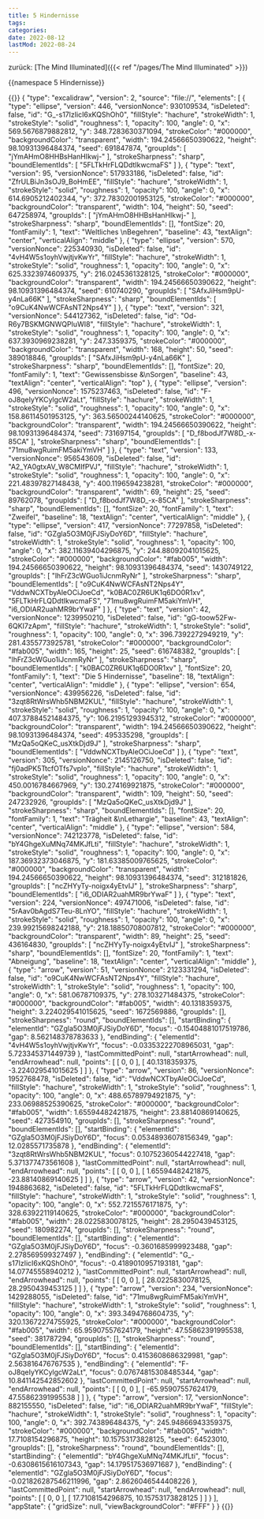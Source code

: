 ```yaml
---
title: 5 Hindernisse
tags:
categories:
date: 2022-08-12
lastMod: 2022-08-24
---
```

zurück: [The Mind Illuminated]({{< ref "/pages/The Mind Illuminated" >}})



{{namespace 5 Hindernisse}}



{{<diagram name="diagram1" type="excalidraw">}}
{
  "type": "excalidraw",
  "version": 2,
  "source": "file://",
  "elements": [
    {
      "type": "ellipse",
      "version": 446,
      "versionNonce": 930109534,
      "isDeleted": false,
      "id": "G_-s17lzIicI6xKQShOh0",
      "fillStyle": "hachure",
      "strokeWidth": 1,
      "strokeStyle": "solid",
      "roughness": 1,
      "opacity": 100,
      "angle": 0,
      "x": 569.5676879882812,
      "y": 348.7283630371094,
      "strokeColor": "#000000",
      "backgroundColor": "transparent",
      "width": 194.24566650390622,
      "height": 98.10931396484374,
      "seed": 691847874,
      "groupIds": [
        "jYmAHmO8HHBsHanHIkwj-"
      ],
      "strokeSharpness": "sharp",
      "boundElementIds": [
        "5FLTkHrFLQDdtIkwcmaFS"
      ]
    },
    {
      "type": "text",
      "version": 95,
      "versionNonce": 517933186,
      "isDeleted": false,
      "id": "ZfrULBiJn3sOJ9_BoHmEE",
      "fillStyle": "hachure",
      "strokeWidth": 1,
      "strokeStyle": "solid",
      "roughness": 1,
      "opacity": 100,
      "angle": 0,
      "x": 614.6905212402344,
      "y": 372.78302001953125,
      "strokeColor": "#000000",
      "backgroundColor": "transparent",
      "width": 104,
      "height": 50,
      "seed": 647258974,
      "groupIds": [
        "jYmAHmO8HHBsHanHIkwj-"
      ],
      "strokeSharpness": "sharp",
      "boundElementIds": [],
      "fontSize": 20,
      "fontFamily": 1,
      "text": "Weltliches \nBegehren",
      "baseline": 43,
      "textAlign": "center",
      "verticalAlign": "middle"
    },
    {
      "type": "ellipse",
      "version": 570,
      "versionNonce": 225340930,
      "isDeleted": false,
      "id": "4vH4W5s1oyhVwjtjvKwYr",
      "fillStyle": "hachure",
      "strokeWidth": 1,
      "strokeStyle": "solid",
      "roughness": 1,
      "opacity": 100,
      "angle": 0,
      "x": 625.3323974609375,
      "y": 216.0245361328125,
      "strokeColor": "#000000",
      "backgroundColor": "transparent",
      "width": 194.24566650390622,
      "height": 98.10931396484374,
      "seed": 610740290,
      "groupIds": [
        "SAfxJiHsm9pU-y4nLa66K"
      ],
      "strokeSharpness": "sharp",
      "boundElementIds": [
        "o9CuK4NwWCFAsNT2Nps4Y"
      ]
    },
    {
      "type": "text",
      "version": 321,
      "versionNonce": 544127362,
      "isDeleted": false,
      "id": "Od-R6y7BSKMGNWQPIuWI8",
      "fillStyle": "hachure",
      "strokeWidth": 1,
      "strokeStyle": "solid",
      "roughness": 1,
      "opacity": 100,
      "angle": 0,
      "x": 637.3930969238281,
      "y": 247.3359375,
      "strokeColor": "#000000",
      "backgroundColor": "transparent",
      "width": 168,
      "height": 50,
      "seed": 389018846,
      "groupIds": [
        "SAfxJiHsm9pU-y4nLa66K"
      ],
      "strokeSharpness": "sharp",
      "boundElementIds": [],
      "fontSize": 20,
      "fontFamily": 1,
      "text": "Gewissensbisse &\nSorgen",
      "baseline": 43,
      "textAlign": "center",
      "verticalAlign": "top"
    },
    {
      "type": "ellipse",
      "version": 496,
      "versionNonce": 1575237463,
      "isDeleted": false,
      "id": "F-oJ8qeIyYKCylgcW2aLt",
      "fillStyle": "hachure",
      "strokeWidth": 1,
      "strokeStyle": "solid",
      "roughness": 1,
      "opacity": 100,
      "angle": 0,
      "x": 158.86114501953125,
      "y": 363.56500244140625,
      "strokeColor": "#000000",
      "backgroundColor": "transparent",
      "width": 194.24566650390622,
      "height": 98.10931396484374,
      "seed": 731697154,
      "groupIds": [
        "D_f8bodJf7W8D_-x-85CA"
      ],
      "strokeSharpness": "sharp",
      "boundElementIds": [
        "71mu8wgRuimFM5akiYmVH"
      ]
    },
    {
      "type": "text",
      "version": 133,
      "versionNonce": 956543609,
      "isDeleted": false,
      "id": "A2_YA0gtxAV_W8CMIfPVJ",
      "fillStyle": "hachure",
      "strokeWidth": 1,
      "strokeStyle": "solid",
      "roughness": 1,
      "opacity": 100,
      "angle": 0,
      "x": 221.48397827148438,
      "y": 400.1196594238281,
      "strokeColor": "#000000",
      "backgroundColor": "transparent",
      "width": 69,
      "height": 25,
      "seed": 89762078,
      "groupIds": [
        "D_f8bodJf7W8D_-x-85CA"
      ],
      "strokeSharpness": "sharp",
      "boundElementIds": [],
      "fontSize": 20,
      "fontFamily": 1,
      "text": "Zweifel",
      "baseline": 18,
      "textAlign": "center",
      "verticalAlign": "middle"
    },
    {
      "type": "ellipse",
      "version": 417,
      "versionNonce": 77297858,
      "isDeleted": false,
      "id": "GZgla5O3M0jFJSiyDoY6D",
      "fillStyle": "hachure",
      "strokeWidth": 1,
      "strokeStyle": "solid",
      "roughness": 1,
      "opacity": 100,
      "angle": 0,
      "x": 382.11639404296875,
      "y": 244.88092041015625,
      "strokeColor": "#000000",
      "backgroundColor": "#fab005",
      "width": 194.24566650390622,
      "height": 98.10931396484374,
      "seed": 1430749122,
      "groupIds": [
        "lhFrZ3cWGuo1iJcnmRyNr"
      ],
      "strokeSharpness": "sharp",
      "boundElementIds": [
        "o9CuK4NwWCFAsNT2Nps4Y",
        "VddwNCXTbyAleOCiJoeCd",
        "k0BAC0ZR6UK1q6DO0R1xv",
        "5FLTkHrFLQDdtIkwcmaFS",
        "71mu8wgRuimFM5akiYmVH",
        "i6_ODIAR2uahMR9brYwaF"
      ]
    },
    {
      "type": "text",
      "version": 42,
      "versionNonce": 1239950210,
      "isDeleted": false,
      "id": "gG-toow52Fw-6QKI7zApm",
      "fillStyle": "hachure",
      "strokeWidth": 1,
      "strokeStyle": "solid",
      "roughness": 1,
      "opacity": 100,
      "angle": 0,
      "x": 396.7392272949219,
      "y": 281.4355773925781,
      "strokeColor": "#000000",
      "backgroundColor": "#fab005",
      "width": 165,
      "height": 25,
      "seed": 616748382,
      "groupIds": [
        "lhFrZ3cWGuo1iJcnmRyNr"
      ],
      "strokeSharpness": "sharp",
      "boundElementIds": [
        "k0BAC0ZR6UK1q6DO0R1xv"
      ],
      "fontSize": 20,
      "fontFamily": 1,
      "text": "Die 5 Hindernisse",
      "baseline": 18,
      "textAlign": "center",
      "verticalAlign": "middle"
    },
    {
      "type": "ellipse",
      "version": 654,
      "versionNonce": 439956226,
      "isDeleted": false,
      "id": "3zqt8RtWrsWhb5NBM2KUL",
      "fillStyle": "hachure",
      "strokeWidth": 1,
      "strokeStyle": "solid",
      "roughness": 1,
      "opacity": 100,
      "angle": 0,
      "x": 407.37884521484375,
      "y": 106.21951293945312,
      "strokeColor": "#000000",
      "backgroundColor": "transparent",
      "width": 194.24566650390622,
      "height": 98.10931396484374,
      "seed": 495335298,
      "groupIds": [
        "MzQa5oQKeC_usXtkDjd9J"
      ],
      "strokeSharpness": "sharp",
      "boundElementIds": [
        "VddwNCXTbyAleOCiJoeCd"
      ]
    },
    {
      "type": "text",
      "version": 305,
      "versionNonce": 2145126750,
      "isDeleted": false,
      "id": "fj0adPK5TtcfOTfs7vplo",
      "fillStyle": "hachure",
      "strokeWidth": 1,
      "strokeStyle": "solid",
      "roughness": 1,
      "opacity": 100,
      "angle": 0,
      "x": 450.0016784667969,
      "y": 130.274169921875,
      "strokeColor": "#000000",
      "backgroundColor": "transparent",
      "width": 109,
      "height": 50,
      "seed": 247232926,
      "groupIds": [
        "MzQa5oQKeC_usXtkDjd9J"
      ],
      "strokeSharpness": "sharp",
      "boundElementIds": [],
      "fontSize": 20,
      "fontFamily": 1,
      "text": "Trägheit &\nLethargie",
      "baseline": 43,
      "textAlign": "center",
      "verticalAlign": "middle"
    },
    {
      "type": "ellipse",
      "version": 584,
      "versionNonce": 742123778,
      "isDeleted": false,
      "id": "bY4GhgeXuMNq74MKJfLti",
      "fillStyle": "hachure",
      "strokeWidth": 1,
      "strokeStyle": "solid",
      "roughness": 1,
      "opacity": 100,
      "angle": 0,
      "x": 187.36932373046875,
      "y": 181.63385009765625,
      "strokeColor": "#000000",
      "backgroundColor": "transparent",
      "width": 194.24566650390622,
      "height": 98.10931396484374,
      "seed": 312181826,
      "groupIds": [
        "ncZHYyTy-noigx4yEtvIJ"
      ],
      "strokeSharpness": "sharp",
      "boundElementIds": [
        "i6_ODIAR2uahMR9brYwaF"
      ]
    },
    {
      "type": "text",
      "version": 224,
      "versionNonce": 497471006,
      "isDeleted": false,
      "id": "5rAav0bAgdS7Teu-8LnYO",
      "fillStyle": "hachure",
      "strokeWidth": 1,
      "strokeStyle": "solid",
      "roughness": 1,
      "opacity": 100,
      "angle": 0,
      "x": 239.99215698242188,
      "y": 218.18850708007812,
      "strokeColor": "#000000",
      "backgroundColor": "transparent",
      "width": 89,
      "height": 25,
      "seed": 436164830,
      "groupIds": [
        "ncZHYyTy-noigx4yEtvIJ"
      ],
      "strokeSharpness": "sharp",
      "boundElementIds": [],
      "fontSize": 20,
      "fontFamily": 1,
      "text": "Abneigung",
      "baseline": 18,
      "textAlign": "center",
      "verticalAlign": "middle"
    },
    {
      "type": "arrow",
      "version": 51,
      "versionNonce": 2123331294,
      "isDeleted": false,
      "id": "o9CuK4NwWCFAsNT2Nps4Y",
      "fillStyle": "hachure",
      "strokeWidth": 1,
      "strokeStyle": "solid",
      "roughness": 1,
      "opacity": 100,
      "angle": 0,
      "x": 581.06787109375,
      "y": 278.103271484375,
      "strokeColor": "#000000",
      "backgroundColor": "#fab005",
      "width": 40.1318359375,
      "height": 3.224029541015625,
      "seed": 1672569886,
      "groupIds": [],
      "strokeSharpness": "round",
      "boundElementIds": [],
      "startBinding": {
        "elementId": "GZgla5O3M0jFJSiyDoY6D",
        "focus": -0.15404881017519786,
        "gap": 8.562148378783633
      },
      "endBinding": {
        "elementId": "4vH4W5s1oyhVwjtjvKwYr",
        "focus": -0.03353222708965031,
        "gap": 5.723345371449739
      },
      "lastCommittedPoint": null,
      "startArrowhead": null,
      "endArrowhead": null,
      "points": [
        [
          0,
          0
        ],
        [
          40.1318359375,
          -3.224029541015625
        ]
      ]
    },
    {
      "type": "arrow",
      "version": 86,
      "versionNonce": 1952768478,
      "isDeleted": false,
      "id": "VddwNCXTbyAleOCiJoeCd",
      "fillStyle": "hachure",
      "strokeWidth": 1,
      "strokeStyle": "solid",
      "roughness": 1,
      "opacity": 100,
      "angle": 0,
      "x": 488.65789794921875,
      "y": 233.06988525390625,
      "strokeColor": "#000000",
      "backgroundColor": "#fab005",
      "width": 1.65594482421875,
      "height": 23.88140869140625,
      "seed": 427354910,
      "groupIds": [],
      "strokeSharpness": "round",
      "boundElementIds": [],
      "startBinding": {
        "elementId": "GZgla5O3M0jFJSiyDoY6D",
        "focus": 0.05348936078156349,
        "gap": 12.0285571735878
      },
      "endBinding": {
        "elementId": "3zqt8RtWrsWhb5NBM2KUL",
        "focus": 0.10752360544227418,
        "gap": 5.371377473561608
      },
      "lastCommittedPoint": null,
      "startArrowhead": null,
      "endArrowhead": null,
      "points": [
        [
          0,
          0
        ],
        [
          1.65594482421875,
          -23.88140869140625
        ]
      ]
    },
    {
      "type": "arrow",
      "version": 42,
      "versionNonce": 1948863682,
      "isDeleted": false,
      "id": "5FLTkHrFLQDdtIkwcmaFS",
      "fillStyle": "hachure",
      "strokeWidth": 1,
      "strokeStyle": "solid",
      "roughness": 1,
      "opacity": 100,
      "angle": 0,
      "x": 552.7215576171875,
      "y": 328.63922119140625,
      "strokeColor": "#000000",
      "backgroundColor": "#fab005",
      "width": 28.0225830078125,
      "height": 28.2950439453125,
      "seed": 180982274,
      "groupIds": [],
      "strokeSharpness": "round",
      "boundElementIds": [],
      "startBinding": {
        "elementId": "GZgla5O3M0jFJSiyDoY6D",
        "focus": -0.3601685999923488,
        "gap": 2.278569599327497
      },
      "endBinding": {
        "elementId": "G_-s17lzIicI6xKQShOh0",
        "focus": -0.4189010957193181,
        "gap": 14.07745558940212
      },
      "lastCommittedPoint": null,
      "startArrowhead": null,
      "endArrowhead": null,
      "points": [
        [
          0,
          0
        ],
        [
          28.0225830078125,
          28.2950439453125
        ]
      ]
    },
    {
      "type": "arrow",
      "version": 234,
      "versionNonce": 1429288055,
      "isDeleted": false,
      "id": "71mu8wgRuimFM5akiYmVH",
      "fillStyle": "hachure",
      "strokeWidth": 1,
      "strokeStyle": "solid",
      "roughness": 1,
      "opacity": 100,
      "angle": 0,
      "x": 393.3494768604735,
      "y": 320.13672274755925,
      "strokeColor": "#000000",
      "backgroundColor": "#fab005",
      "width": 65.95907557624179,
      "height": 47.55862391995538,
      "seed": 381787294,
      "groupIds": [],
      "strokeSharpness": "round",
      "boundElementIds": [],
      "startBinding": {
        "elementId": "GZgla5O3M0jFJSiyDoY6D",
        "focus": 0.4153608686329981,
        "gap": 2.563816476767535
      },
      "endBinding": {
        "elementId": "F-oJ8qeIyYKCylgcW2aLt",
        "focus": 0.07674815308485344,
        "gap": 10.841142542852602
      },
      "lastCommittedPoint": null,
      "startArrowhead": null,
      "endArrowhead": null,
      "points": [
        [
          0,
          0
        ],
        [
          -65.95907557624179,
          47.55862391995538
        ]
      ]
    },
    {
      "type": "arrow",
      "version": 17,
      "versionNonce": 882155550,
      "isDeleted": false,
      "id": "i6_ODIAR2uahMR9brYwaF",
      "fillStyle": "hachure",
      "strokeWidth": 1,
      "strokeStyle": "solid",
      "roughness": 1,
      "opacity": 100,
      "angle": 0,
      "x": 392.743896484375,
      "y": 245.94866943359375,
      "strokeColor": "#000000",
      "backgroundColor": "#fab005",
      "width": 17.7108154296875,
      "height": 10.15753173828125,
      "seed": 64523010,
      "groupIds": [],
      "strokeSharpness": "round",
      "boundElementIds": [],
      "startBinding": {
        "elementId": "bY4GhgeXuMNq74MKJfLti",
        "focus": -0.6308615616107343,
        "gap": 14.179517536971687
      },
      "endBinding": {
        "elementId": "GZgla5O3M0jFJSiyDoY6D",
        "focus": -0.021826287546211996,
        "gap": 2.8626046544408226
      },
      "lastCommittedPoint": null,
      "startArrowhead": null,
      "endArrowhead": null,
      "points": [
        [
          0,
          0
        ],
        [
          17.7108154296875,
          10.15753173828125
        ]
      ]
    }
  ],
  "appState": {
    "gridSize": null,
    "viewBackgroundColor": "#FFF"
  }
}
{{</diagram>}}
